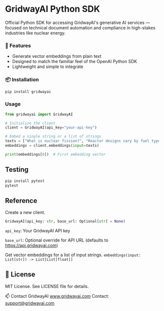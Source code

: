# GridwayAI Python SDK

Official Python SDK for accessing GridwayAI's generative AI services — focused on technical document automation and compliance in high-stakes industries like nuclear energy.

### 🚀 Features

- Generate vector embeddings from plain text
- Designed to match the familiar feel of the OpenAI Python SDK
- Lightweight and simple to integrate

### 📦 Installation

```bash
pip install gridwayai
```

### Usage
```python
from gridwayai import GridwayAI

# Initialize the client
client = GridwayAI(api_key="your-api-key")

# Embed a single string or a list of strings
texts = ["What is nuclear fission?", "Reactor designs vary by fuel type."]
embeddings = client.embeddings(input=texts)

print(embeddings[0])  # First embedding vector
```

## Testing
```python
pip install pytest
pytest
```

## Reference
Create a new client.
```python
GridwayAI(api_key: str, base_url: Optional[str] = None)
```
`api_key`: Your GridwayAI API key

`base_url`: Optional override for API URL (defaults to https://api.gridwayai.com)

Get vector embeddings for a list of input strings.
`embeddings(input: List[str]) -> List[List[float]]`

## 🤝 License
MIT License. See LICENSE file for details.

📫 Contact
GridwayAI
www.gridwayai.com
Contact: support@gridwayai.com
